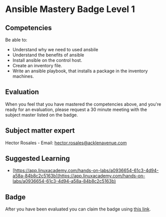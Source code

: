 # Ansible Mastery Badge Level 1

## Competencies
Be able to:
 - Understand why we need to used ansbile
 - Understand the benefits of ansible
 - Install ansible on the control host.
 - Create an inventory file.
 - Write an ansible playbook, that installs a package in the inventory machines.
## Evaluation
When you feel that you have mastered the competencies above, and you're ready for an evaluation, please request a 30 minute meeting with the subject master listed on the badge.

## Subject matter expert
Hector Rosales - Email: hector.rosales@acklenavenue.com

## Suggested Learning
- [https://app.linuxacademy.com/hands-on-labs/a0936654-61c3-4d94-a58a-84b8c2c5163b](https://app.linuxacademy.com/hands-on-labs/a0936654-61c3-4d94-a58a-84b8c2c5163b)

## Badge
 After you have been evaluated you can claim the badge using [this link](https://badgr.com/issuers/5d99f5d946e0fb002174dd54/badges/5e5d91780f3de271440ccf71/overview).
